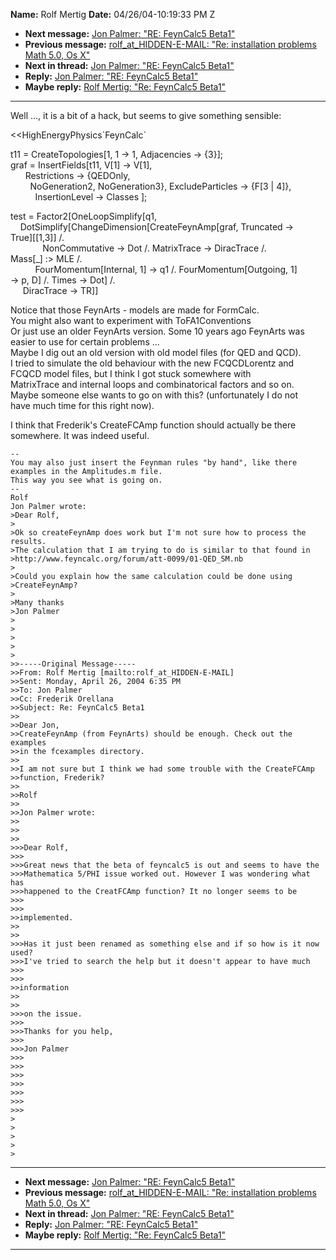 **Name:** Rolf Mertig
**Date:** 04/26/04-10:19:33 PM Z

  - **Next message:** [Jon Palmer: "RE: FeynCalc5 Beta1"](0187.html)
  - **Previous message:** [rolf_at_HIDDEN-E-MAIL: "Re: installation problems
    Math 5.0, Os X"](0185.html)
  - **Next in thread:** [Jon Palmer: "RE: FeynCalc5 Beta1"](0187.html)
  - **Reply:** [Jon Palmer: "RE: FeynCalc5 Beta1"](0187.html)
  - **Maybe reply:** [Rolf Mertig: "Re: FeynCalc5 Beta1"](0188.html)

-----

Well ..., it is a bit of a hack, but seems to give something sensible:  

<<HighEnergyPhysics\`FeynCalc\`  

t11 = CreateTopologies[1, 1 -\> 1, Adjacencies -\> {3}];  
graf = InsertFields[t11, V[1] -\> V[1],  
      Restrictions -\> {QEDOnly,  
        NoGeneration2, NoGeneration3}, ExcludeParticles -\> {F[3 |
4]},  
          InsertionLevel -\> Classes ];  

test = Factor2[OneLoopSimplify[q1,  
    DotSimplify[ChangeDimension[CreateFeynAmp[graf,
Truncated -\>  
True][[1,3]] /.  
             NonCommutative -\> Dot /. MatrixTrace -\> DiracTrace /.  
Mass[\_] :\> MLE /.  
          FourMomentum[Internal, 1] -\> q1 /.
FourMomentum[Outgoing, 1]  
\-\> p, D] /. Times -\> Dot] /.  
     DiracTrace -\> TR]]  

Notice that those FeynArts - models are made for FormCalc.  
You might also want to experiment with ToFA1Conventions  
Or just use an older FeynArts version. Some 10 years ago FeynArts was  
easier to use for certain problems ...  
Maybe I dig out an old version with old model files (for QED and QCD).  
I tried to simulate the old behaviour with the new FCQCDLorentz and  
FCQCD model files, but I think I got stuck somewhere with  
MatrixTrace and internal loops and combinatorical factors and so on.  
Maybe someone else wants to go on with this? (unfortunately I do not  
have much time for this right now).  

I think that Frederik's CreateFCAmp function should actually be there  
somewhere. It was indeed useful.  

    --
    You may also just insert the Feynman rules "by hand", like there 
    examples in the Amplitudes.m file.
    This way you see what is going on.
    --
    Rolf
    Jon Palmer wrote:
    >Dear Rolf,
    >
    >Ok so createFeynAmp does work but I'm not sure how to process the results.
    >The calculation that I am trying to do is similar to that found in 
    >http://www.feyncalc.org/forum/att-0099/01-QED_SM.nb
    >
    >Could you explain how the same calculation could be done using
    >CreateFeynAmp?
    >
    >Many thanks
    >Jon Palmer
    >
    >
    >
    >  
    >
    >>-----Original Message-----
    >>From: Rolf Mertig [mailto:rolf_at_HIDDEN-E-MAIL]
    >>Sent: Monday, April 26, 2004 6:35 PM
    >>To: Jon Palmer
    >>Cc: Frederik Orellana
    >>Subject: Re: FeynCalc5 Beta1
    >>
    >>Dear Jon,
    >>CreateFeynAmp (from FeynArts) should be enough. Check out the examples
    >>in the fcexamples directory.
    >>
    >>I am not sure but I think we had some trouble with the CreateFCAmp
    >>function, Frederik?
    >>
    >>Rolf
    >>
    >>Jon Palmer wrote:
    >>
    >>    
    >>
    >>>Dear Rolf,
    >>>
    >>>Great news that the beta of feyncalc5 is out and seems to have the
    >>>Mathematica 5/PHI issue worked out. However I was wondering what has
    >>>happened to the CreatFCAmp function? It no longer seems to be
    >>>      
    >>>
    >>implemented.
    >>    
    >>
    >>>Has it just been renamed as something else and if so how is it now used?
    >>>I've tried to search the help but it doesn't appear to have much
    >>>      
    >>>
    >>information
    >>    
    >>
    >>>on the issue.
    >>>
    >>>Thanks for you help,
    >>>
    >>>Jon Palmer
    >>>
    >>>
    >>>
    >>>
    >>>
    >>>      
    >>>
    >
    >
    >
    >  
    >

-----

  - **Next message:** [Jon Palmer: "RE: FeynCalc5 Beta1"](0187.html)
  - **Previous message:** [rolf_at_HIDDEN-E-MAIL: "Re: installation problems
    Math 5.0, Os X"](0185.html)
  - **Next in thread:** [Jon Palmer: "RE: FeynCalc5 Beta1"](0187.html)
  - **Reply:** [Jon Palmer: "RE: FeynCalc5 Beta1"](0187.html)
  - **Maybe reply:** [Rolf Mertig: "Re: FeynCalc5 Beta1"](0188.html)

-----

